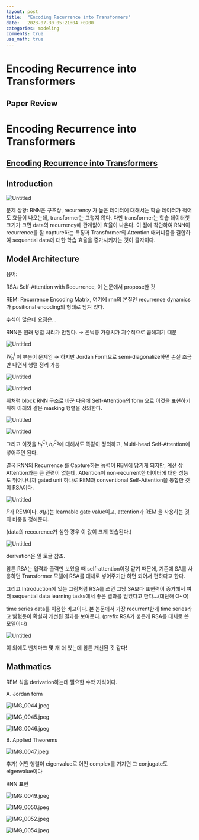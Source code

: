 ```yaml
---
layout: post
title:  "Encoding Recurrence into Transformers"
date:   2023-07-30 05:21:04 +0900
categories: modeling
comments: true
use_math: true
---
```


# Encoding Recurrence into Transformers



## Paper Review

# Encoding Recurrence into Transformers

## [Encoding Recurrence into Transformers](https://openreview.net/forum?id=7YfHla7IxBJ)

## Introduction

![Untitled](https://agency301.github.io/assets/img/Encoding-Recurrence-into-Transformers/Untitled.png)

문제 상황: RNN은 구조상, recurrency 가 높은 데이터에 대해서는 학습 데이터가 적어도 효율이 나오는데, transformer는 그렇지 않다. 다만 transformer는 학습 데이터셋 크기가 크면 data의 recurrency에 관계없이 효율이 나온다. 이 점에 착안하여 RNN이 recurrence를 잘 capture하는 특징과 Transformer의 Attention 매커니즘을 결합하여 sequential data에 대한 학습 효율을 증가시키자는 것이 골자이다.

## Model Architecture

용어:

RSA: Self-Attention with Recurrence, 이 논문에서 propose한 것

REM: Recurrence Encoding Matrix, 여기에 rnn의 본질인 recurrence dynamics가 positional encoding의 형태로 담겨 있다.

수식이 많은데 요점은…

RNN은 원래 병렬 처리가 안된다. → 은닉층 가중치가 지수적으로 곱해지기 때문

![Untitled](https://agency301.github.io/assets/img/Encoding-Recurrence-into-Transformers/Untitled%201.png)

$W^{j}_{h}$ 이 부분이 문제임 → 하지만 Jordan Form으로 semi-diagonalize하면 손실 조금만 나면서 행렬 정리 가능

![Untitled](https://agency301.github.io/assets/img/Encoding-Recurrence-into-Transformers/Untitled%202.png)

![Untitled](https://agency301.github.io/assets/img/Encoding-Recurrence-into-Transformers/Untitled%203.png)

위처럼 block RNN 구조로 바꾼 다음에 Self-Attention의 form 으로 이것을 표현하기 위해 아래와 같은 masking 행렬을 정의한다.

![Untitled](https://agency301.github.io/assets/img/Encoding-Recurrence-into-Transformers/Untitled%204.png)

![Untitled](https://agency301.github.io/assets/img/Encoding-Recurrence-into-Transformers/Untitled%205.png)

그리고 이것을 $h^{C_1}_{t}, h^{C_2}_{t}$에 대해서도 똑같이 정의하고, Multi-head Self-Attention에 넣어주면 된다.

결국 RNN의 Recurrence 를 Capture하는 능력이 REM에 담기게 되지만, 계산 상 Attention과는 큰 관련이 없는데, Attention이 non-recurrent한 데이터에 대한 성능도 뛰어나니까 gated unit 하나로 REM과 conventional Self-Attention을 통합한 것이 RSA이다.

![Untitled](https://agency301.github.io/assets/img/Encoding-Recurrence-into-Transformers/Untitled%206.png)

$P$가 REM이다. $\sigma(\mu)$는 learnable gate value이고, attention과 REM 을 사용하는 것의 비중을 정해준다.

(data의 reccurence가 심한 경우 이 값이 크게 학습된다.)

![Untitled](https://agency301.github.io/assets/img/Encoding-Recurrence-into-Transformers/Untitled%207.png)

derivation은 밑 토글 참조.

암튼 RSA는 입력과 출력만 보았을 때 self-attention이랑 같기 때문에, 기존에 SA를 사용하던 Transformer 모델에 RSA를 대체로 넣어주기만 하면 되어서 편하다고 한다.

그리고 Introduction에 있는 그림처럼 RSA를 쓰면 그냥 SA보다 표현력이 증가해서 여러 sequential data learning tasks에서 좋은 결과를 얻었다고 한다…(대단해 O~O)

time series data를 이용한 비교이다. 본 논문에서 가장 recurrent한게 time series라고 밝혔듯이 확실히 개선된 결과를 보여준다. (prefix RSA가 붙은게 RSA를 대체로 쓴 모델이다)

![Untitled](https://agency301.github.io/assets/img/Encoding-Recurrence-into-Transformers/Untitled%208.png)

이 외에도 벤치마크 몇 개 더 있는데 암튼 개선된 것 같다!

## Mathmatics

REM 식을 derivation하는데 필요한 수학 지식이다.

A. Jordan form

![IMG_0044.jpeg](https://agency301.github.io/assets/img/Encoding-Recurrence-into-Transformers/IMG_0044.jpeg)

![IMG_0045.jpeg](https://agency301.github.io/assets/img/Encoding-Recurrence-into-Transformers/IMG_0045.jpeg)

![IMG_0046.jpeg](https://agency301.github.io/assets/img/Encoding-Recurrence-into-Transformers/IMG_0046.jpeg)

B. Applied Theorems

![IMG_0047.jpeg](https://agency301.github.io/assets/img/Encoding-Recurrence-into-Transformers/IMG_0047.jpeg)

추가) 어떤 행렬이 eigenvalue로 어떤 complex를 가지면 그 conjugate도 eigenvalue이다

RNN 표현

![IMG_0049.jpeg](https://agency301.github.io/assets/img/Encoding-Recurrence-into-Transformers/IMG_0049.jpeg)

![IMG_0050.jpeg](https://agency301.github.io/assets/img/Encoding-Recurrence-into-Transformers/IMG_0050.jpeg)

![IMG_0052.jpeg](https://agency301.github.io/assets/img/Encoding-Recurrence-into-Transformers/IMG_0052.jpeg)

![IMG_0054.jpeg](https://agency301.github.io/assets/img/Encoding-Recurrence-into-Transformers/IMG_0054.jpeg)